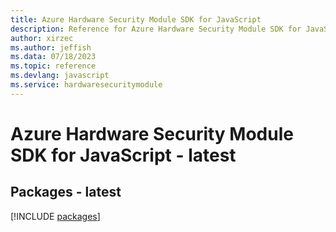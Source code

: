 ```yaml
---
title: Azure Hardware Security Module SDK for JavaScript
description: Reference for Azure Hardware Security Module SDK for JavaScript
author: xirzec
ms.author: jeffish
ms.data: 07/18/2023
ms.topic: reference
ms.devlang: javascript
ms.service: hardwaresecuritymodule
---
```

# Azure Hardware Security Module SDK for JavaScript - latest
## Packages - latest
[!INCLUDE [packages](hardware-security-module-index.md)]